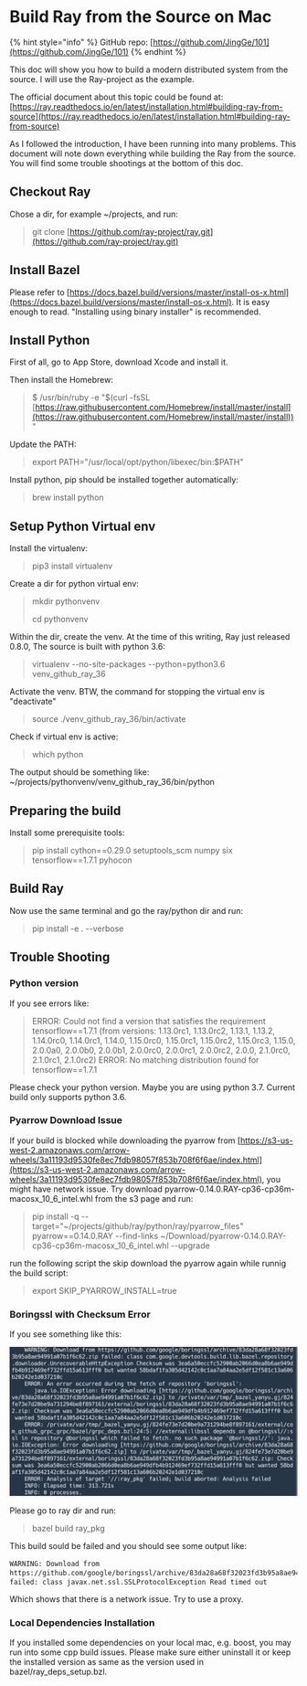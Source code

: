 # Build Ray from the Source on Mac

{% hint style="info" %}
GitHub repo: [https://github.com/JingGe/101](https://github.com/JingGe/101)
{% endhint %}

This doc will show you how to build a modern distributed system from the source. I will use the Ray-project as the example.&#x20;

The official document about this topic could be found at: [https://ray.readthedocs.io/en/latest/installation.html#building-ray-from-source](https://ray.readthedocs.io/en/latest/installation.html#building-ray-from-source)

As I followed the introduction, I have been running into many problems. This document will note down everything while building the Ray from the source. You will find some trouble shootings at the bottom of this doc.

## Checkout Ray

Chose a dir, for example \~/projects, and run:

> git clone [https://github.com/ray-project/ray.git](https://github.com/ray-project/ray.git)

## Install Bazel

Please refer to [https://docs.bazel.build/versions/master/install-os-x.html](https://docs.bazel.build/versions/master/install-os-x.html). It is easy enough to read. "Installing using binary installer" is recommended.

## Install Python

First of all, go to App Store, download Xcode and install it.

Then install the Homebrew:

> $ /usr/bin/ruby -e "$(curl -fsSL [https://raw.githubusercontent.com/Homebrew/install/master/install](https://raw.githubusercontent.com/Homebrew/install/master/install))"

Update the PATH:

> export PATH="/usr/local/opt/python/libexec/bin:$PATH"

Install python, pip should be installed together automatically:

> brew install python

## Setup Python Virtual env

Install the virtualenv:

> pip3 install virtualenv

Create a dir for python virtual env:

> mkdir pythonvenv
>
> cd pythonvenv

Within the dir, create the venv. At the time of this writing, Ray just released 0.8.0, The source is built with python 3.6:

> virtualenv --no-site-packages --python=python3.6 venv\_github\_ray\_36

Activate the venv. BTW, the command for stopping the virtual env is "deactivate"

> source ./venv\_github\_ray\_36/bin/activate

Check if virtual env is active:

> which python

The output should be something like: \~/projects/pythonvenv/venv\_github\_ray\_36/bin/python

## Preparing the build

Install some prerequisite tools:

> pip install cython==0.29.0 setuptools\_scm numpy six tensorflow==1.7.1 pyhocon

## Build Ray

Now use the same terminal and go the ray/python dir and run:

> pip install -e . --verbose

## Trouble Shooting

### Python version

If you see errors like:

> ERROR: Could not find a version that satisfies the requirement tensorflow==1.7.1 (from versions: 1.13.0rc1, 1.13.0rc2, 1.13.1, 1.13.2, 1.14.0rc0, 1.14.0rc1, 1.14.0, 1.15.0rc0, 1.15.0rc1, 1.15.0rc2, 1.15.0rc3, 1.15.0, 2.0.0a0, 2.0.0b0, 2.0.0b1, 2.0.0rc0, 2.0.0rc1, 2.0.0rc2, 2.0.0, 2.1.0rc0, 2.1.0rc1, 2.1.0rc2) ERROR: No matching distribution found for tensorflow==1.7.1

Please check your python version. Maybe you are using python 3.7. Current build only supports python 3.6.&#x20;

### Pyarrow Download Issue

If your build is blocked while downloading the pyarrow from [https://s3-us-west-2.amazonaws.com/arrow-wheels/3a11193d9530fe8ec7fdb98057f853b708f6f6ae/index.html](https://s3-us-west-2.amazonaws.com/arrow-wheels/3a11193d9530fe8ec7fdb98057f853b708f6f6ae/index.html), you might have network issue. Try download pyarrow-0.14.0.RAY-cp36-cp36m-macosx\_10\_6\_intel.whl from the s3 page and run:

> pip install -q --target="\~/projects/github/ray/python/ray/pyarrow\_files" pyarrow==0.14.0.RAY --find-links \~/Download/pyarrow-0.14.0.RAY-cp36-cp36m-macosx\_10\_6\_intel.whl --upgrade

run the following script the skip download the pyarrow again while runnig the build script:

> export SKIP\_PYARROW\_INSTALL=true

### Boringssl with Checksum Error

If you see something like this:

![](../.gitbook/assets/49B7AAB8-3FE2-4384-AB30-FFB2AA883215.png)

Please go to ray dir and run:

> bazel build ray\_pkg

This build sould be failed and you should see some output like:&#x20;

```
WARNING: Download from https://github.com/google/boringssl/archive/83da28a68f32023fd3b95a8ae94991a07b1f6c62.zip failed: class javax.net.ssl.SSLProtocolException Read timed out
```

Which shows that there is a network issue. Try to use a proxy.

### Local Dependencies Installation

If you installed some dependencies on your local mac, e.g. boost, you may run into some cpp build issues. Please make sure either uninstall it or keep the installed version as same as the version used in bazel/ray\_deps\_setup.bzl.
